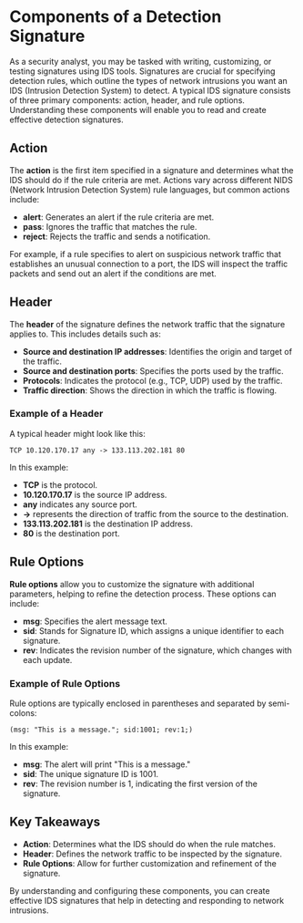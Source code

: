# Components of a Detection Signature

As a security analyst, you may be tasked with writing, customizing, or testing signatures using IDS tools. Signatures are crucial for specifying detection rules, which outline the types of network intrusions you want an IDS (Intrusion Detection System) to detect. A typical IDS signature consists of three primary components: action, header, and rule options. Understanding these components will enable you to read and create effective detection signatures.

## Action

The **action** is the first item specified in a signature and determines what the IDS should do if the rule criteria are met. Actions vary across different NIDS (Network Intrusion Detection System) rule languages, but common actions include:

- **alert**: Generates an alert if the rule criteria are met.
- **pass**: Ignores the traffic that matches the rule.
- **reject**: Rejects the traffic and sends a notification.

For example, if a rule specifies to alert on suspicious network traffic that establishes an unusual connection to a port, the IDS will inspect the traffic packets and send out an alert if the conditions are met.

## Header

The **header** of the signature defines the network traffic that the signature applies to. This includes details such as:

- **Source and destination IP addresses**: Identifies the origin and target of the traffic.
- **Source and destination ports**: Specifies the ports used by the traffic.
- **Protocols**: Indicates the protocol (e.g., TCP, UDP) used by the traffic.
- **Traffic direction**: Shows the direction in which the traffic is flowing.

### Example of a Header

A typical header might look like this:

`TCP 10.120.170.17 any -> 133.113.202.181 80`

In this example:
- **TCP** is the protocol.
- **10.120.170.17** is the source IP address.
- **any** indicates any source port.
- **->** represents the direction of traffic from the source to the destination.
- **133.113.202.181** is the destination IP address.
- **80** is the destination port.

## Rule Options

**Rule options** allow you to customize the signature with additional parameters, helping to refine the detection process. These options can include:

- **msg**: Specifies the alert message text.
- **sid**: Stands for Signature ID, which assigns a unique identifier to each signature.
- **rev**: Indicates the revision number of the signature, which changes with each update.

### Example of Rule Options

Rule options are typically enclosed in parentheses and separated by semi-colons:

`(msg: "This is a message."; sid:1001; rev:1;)`

In this example:
- **msg**: The alert will print "This is a message."
- **sid**: The unique signature ID is 1001.
- **rev**: The revision number is 1, indicating the first version of the signature.

## Key Takeaways

- **Action**: Determines what the IDS should do when the rule matches.
- **Header**: Defines the network traffic to be inspected by the signature.
- **Rule Options**: Allow for further customization and refinement of the signature.

By understanding and configuring these components, you can create effective IDS signatures that help in detecting and responding to network intrusions.
